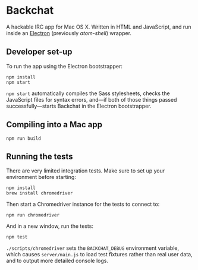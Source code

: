 # Backchat

A hackable IRC app for Mac OS X. Written in HTML and JavaScript, and run inside an [Electron](https://github.com/atom/electron) (previously *atom-shell*) wrapper.

## Developer set-up

To run the app using the Electron bootstrapper:

```
npm install
npm start
```

`npm start` automatically compiles the Sass stylesheets, checks the JavaScript files for syntax errors, and—if both of those things passed successfully—starts Backchat in the Electron bootstrapper.

## Compiling into a Mac app

```
npm run build
```

## Running the tests

There are very limited integration tests. Make sure to set up your environment before starting:

```
npm install
brew install chromedriver
```

Then start a Chromedriver instance for the tests to connect to:

```
npm run chromedriver
```

And in a new window, run the tests:

```
npm test
```

`./scripts/chromedriver` sets the `BACKCHAT_DEBUG` environment variable, which causes `server/main.js` to load test fixtures rather than real user data, and to output more detailed console logs.

